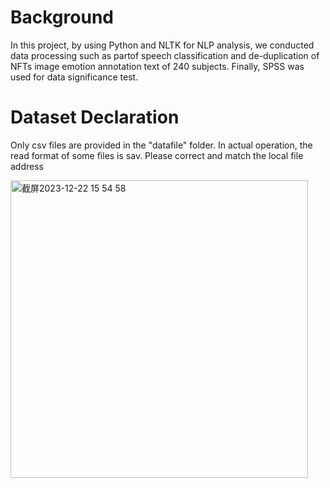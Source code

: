 # Background
In this project, by using Python and NLTK for NLP analysis, we conducted data processing such as partof speech classification and de-duplication of NFTs image emotion annotation text of 240 subjects. Finally, SPSS was used for data significance test.


# Dataset Declaration
Only csv files are provided in the "datafile" folder.  In actual operation, the read format of some files is sav.  Please correct and match the local file address

<img width="476" alt="截屏2023-12-22 15 54 58" src="https://github.com/Ming2607/Emotional-labeling-of-NFTs-images/assets/153426469/3139cdde-ac6e-487f-b755-bb234defc27d">
